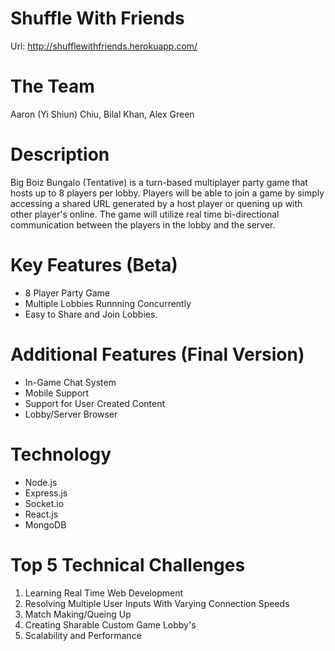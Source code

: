 # Shuffle With Friends
Url: http://shufflewithfriends.herokuapp.com/
# The Team
Aaron (Yi Shiun) Chiu, Bilal Khan, Alex Green
# Description
Big Boiz Bungalo (Tentative) is a turn-based multiplayer party game that hosts up to 8 players per lobby. Players will be able to join a game by simply accessing a shared URL generated by a host player or quening up with other player's online. The game will utilize real time bi-directional communication between the players in the lobby and the server.
# Key Features (Beta)
- 8 Player Party Game
- Multiple Lobbies Runnning Concurrently
- Easy to Share and Join Lobbies.
# Additional Features (Final Version)
- In-Game Chat System
- Mobile Support
- Support for User Created Content
- Lobby/Server Browser
# Technology
- Node.js
- Express.js
- Socket.io
- React.js
- MongoDB
# Top 5 Technical Challenges
1. Learning Real Time Web Development
2. Resolving Multiple User Inputs With Varying Connection Speeds 
3. Match Making/Queing Up
4. Creating Sharable Custom Game Lobby's
5. Scalability and Performance
